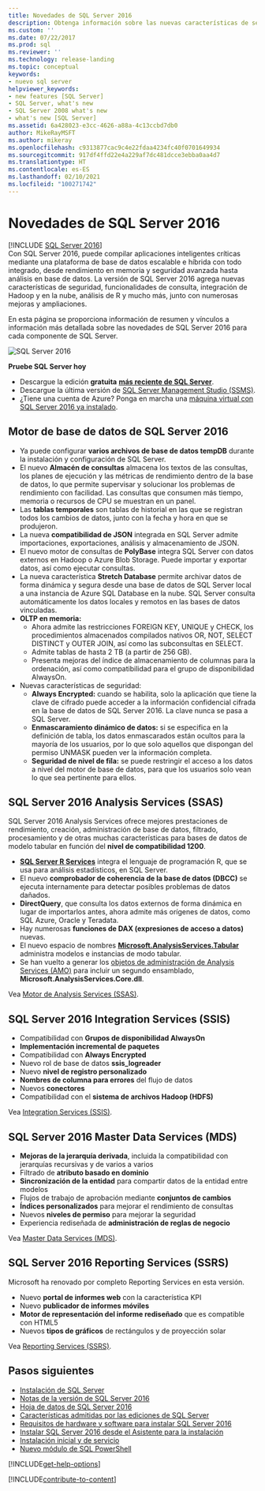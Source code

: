 ```yaml
---
title: Novedades de SQL Server 2016
description: Obtenga información sobre las nuevas características de seguridad de SQL Server 2016, las funciones de consulta, la integración de Hadoop y la nube, el análisis de R y mucho más.
ms.custom: ''
ms.date: 07/22/2017
ms.prod: sql
ms.reviewer: ''
ms.technology: release-landing
ms.topic: conceptual
keywords:
- nuevo sql server
helpviewer_keywords:
- new features [SQL Server]
- SQL Server, what's new
- SQL Server 2008 what's new
- what's new [SQL Server]
ms.assetid: 6a428023-e3cc-4626-a88a-4c13ccbd7db0
author: MikeRayMSFT
ms.author: mikeray
ms.openlocfilehash: c9313877cac9c4e22fdaa4234fc40f0701649934
ms.sourcegitcommit: 917df4ffd22e4a229af7dc481dcce3ebba0aa4d7
ms.translationtype: HT
ms.contentlocale: es-ES
ms.lasthandoff: 02/10/2021
ms.locfileid: "100271742"
---
```

# <a name="whats-new-in-sql-server-2016"></a>Novedades de SQL Server 2016
[!INCLUDE [SQL Server 2016](../includes/applies-to-version/sqlserver2016.md)]    
 Con SQL Server 2016, puede compilar aplicaciones inteligentes críticas mediante una plataforma de base de datos escalable e híbrida con todo integrado, desde rendimiento en memoria y seguridad avanzada hasta análisis en base de datos. La versión de SQL Server 2016 agrega nuevas características de seguridad, funcionalidades de consulta, integración de Hadoop y en la nube, análisis de R y mucho más, junto con numerosas mejoras y ampliaciones. 

En esta página se proporciona información de resumen y vínculos a información más detallada sobre las novedades de SQL Server 2016 para cada componente de SQL Server. 

![SQL Server 2016](../sql-server/media/sql-server-2016.png)

 **Pruebe SQL Server hoy** 
- Descargue la edición **gratuita** [**más reciente de SQL Server**](https://www.microsoft.com/sql-server/sql-server-downloads).
- Descargue la última versión de [SQL Server Management Studio (SSMS)](../ssms/download-sql-server-management-studio-ssms.md). 
- ¿Tiene una cuenta de Azure? Ponga en marcha una [máquina virtual con SQL Server 2016 ya instalado](https://azuremarketplace.microsoft.com/marketplace/apps/microsoftsqlserver.sql2017-ws2019?tab=Overview).

## <a name="sql-server-2016-database-engine"></a>Motor de base de datos de SQL Server 2016
- Ya puede configurar **varios archivos de base de datos tempDB** durante la instalación y configuración de SQL Server.
- El nuevo **Almacén de consultas** almacena los textos de las consultas, los planes de ejecución y las métricas de rendimiento dentro de la base de datos, lo que permite supervisar y solucionar los problemas de rendimiento con facilidad. Las consultas que consumen más tiempo, memoria o recursos de CPU se muestran en un panel.
- Las **tablas temporales** son tablas de historial en las que se registran todos los cambios de datos, junto con la fecha y hora en que se produjeron.
- La nueva **compatibilidad de JSON** integrada en SQL Server admite importaciones, exportaciones, análisis y almacenamiento de JSON.
- El nuevo motor de consultas de **PolyBase** integra SQL Server con datos externos en Hadoop o Azure Blob Storage. Puede importar y exportar datos, así como ejecutar consultas.
- La nueva característica **Stretch Database** permite archivar datos de forma dinámica y segura desde una base de datos de SQL Server local a una instancia de Azure SQL Database en la nube. SQL Server consulta automáticamente los datos locales y remotos en las bases de datos vinculadas. 
- **OLTP en memoria:** 
    - Ahora admite las restricciones FOREIGN KEY, UNIQUE y CHECK, los procedimientos almacenados compilados nativos OR, NOT, SELECT DISTINCT y OUTER JOIN, así como las subconsultas en SELECT.
    - Admite tablas de hasta 2 TB (a partir de 256 GB). 
    - Presenta mejoras del índice de almacenamiento de columnas para la ordenación, así como compatibilidad para el grupo de disponibilidad AlwaysOn.
- Nuevas características de seguridad:
    - **Always Encrypted:** cuando se habilita, solo la aplicación que tiene la clave de cifrado puede acceder a la información confidencial cifrada en la base de datos de SQL Server 2016. La clave nunca se pasa a SQL Server.
    - **Enmascaramiento dinámico de datos:** si se especifica en la definición de tabla, los datos enmascarados están ocultos para la mayoría de los usuarios, por lo que solo aquellos que dispongan del permiso UNMASK pueden ver la información completa.
    - **Seguridad de nivel de fila:** se puede restringir el acceso a los datos a nivel del motor de base de datos, para que los usuarios solo vean lo que sea pertinente para ellos. 

## <a name="sql-server-2016-analysis-services-ssas"></a>SQL Server 2016 Analysis Services (SSAS)
SQL Server 2016 Analysis Services ofrece mejores prestaciones de rendimiento, creación, administración de base de datos, filtrado, procesamiento y de otras muchas características para bases de datos de modelo tabular en función del **nivel de compatibilidad 1200**.
- **[SQL Server R Services](~/machine-learning/what-s-new-in-sql-server-machine-learning-services.md)** integra el lenguaje de programación R, que se usa para análisis estadísticos, en SQL Server. 
- El nuevo **comprobador de coherencia de la base de datos (DBCC)** se ejecuta internamente para detectar posibles problemas de datos dañados.
- **DirectQuery**, que consulta los datos externos de forma dinámica en lugar de importarlos antes, ahora admite más orígenes de datos, como SQL Azure, Oracle y Teradata. 
- Hay numerosas **funciones de DAX (expresiones de acceso a datos)** nuevas.
- El nuevo espacio de nombres **[Microsoft.AnalysisServices.Tabular](/dotnet/api/microsoft.analysisservices.tabular)** administra modelos e instancias de modo tabular. 
- Se han vuelto a generar los [objetos de administración de Analysis Services (AMO)](/dotnet/api/) para incluir un segundo ensamblado, **Microsoft.AnalysisServices.Core.dll**.

Vea [Motor de Analysis Services (SSAS)](/analysis-services/what-s-new-in-analysis-services). 

## <a name="sql-server-2016-integration-services-ssis"></a>SQL Server 2016 Integration Services (SSIS)
- Compatibilidad con **Grupos de disponibilidad AlwaysOn**
- **Implementación incremental de paquetes**
- Compatibilidad con **Always Encrypted**
- Nuevo rol de base de datos **ssis_logreader**
- Nuevo **nivel de registro personalizado**
- **Nombres de columna para errores** del flujo de datos 
- Nuevos **conectores**
- Compatibilidad con el **sistema de archivos Hadoop (HDFS)**

Vea [Integration Services (SSIS)](../integration-services/what-s-new-in-integration-services-in-sql-server-2016.md).

## <a name="sql-server-2016-master-data-services-mds"></a>SQL Server 2016 Master Data Services (MDS)
- **Mejoras de la jerarquía derivada**, incluida la compatibilidad con jerarquías recursivas y de varios a varios
- Filtrado de **atributo basado en dominio**
- **Sincronización de la entidad** para compartir datos de la entidad entre modelos
- Flujos de trabajo de aprobación mediante **conjuntos de cambios**
- **Índices personalizados** para mejorar el rendimiento de consultas
- Nuevos **niveles de permiso** para mejorar la seguridad
- Experiencia rediseñada de **administración de reglas de negocio**

Vea [Master Data Services (MDS)](../master-data-services/what-s-new-in-master-data-services-mds.md).

## <a name="sql-server-2016-reporting-services-ssrs"></a>SQL Server 2016 Reporting Services (SSRS)
Microsoft ha renovado por completo Reporting Services en esta versión. 
- Nuevo **portal de informes web** con la característica KPI
- Nuevo **publicador de informes móviles**
- **Motor de representación del informe rediseñado** que es compatible con HTML5 
- Nuevos **tipos de gráficos** de rectángulos y de proyección solar 

Vea [Reporting Services (SSRS)](../reporting-services/what-s-new-in-sql-server-reporting-services-ssrs.md).

## <a name="next-steps"></a>Pasos siguientes   
- [Instalación de SQL Server](../database-engine/install-windows/install-sql-server.md)   
- [Notas de la versión de SQL Server 2016](../sql-server/sql-server-2016-release-notes.md) 
- [Hoja de datos de SQL Server 2016](https://download.microsoft.com/download/C/5/3/C53C3AEF-653C-4598-8721-D522E8AC6A3A/SQL_Server_2016_Everything_Built-In_Datasheet_EN_US.pdf)
- [Características admitidas por las ediciones de SQL Server](./editions-and-components-of-sql-server-2016.md)
- [Requisitos de hardware y software para instalar SQL Server 2016](../sql-server/install/hardware-and-software-requirements-for-installing-sql-server.md)
- [Instalar SQL Server 2016 desde el Asistente para la instalación ](../database-engine/install-windows/install-sql-server-from-the-installation-wizard-setup.md)
- [Instalación inicial y de servicio](../database-engine/install-windows/install-sql-server-servicing-updates.md)
- [Nuevo módulo de SQL PowerShell](https://blogs.technet.microsoft.com/dataplatforminsider/2016/06/30/sql-powershell-july-2016-update/)

[!INCLUDE[get-help-options](../includes/paragraph-content/get-help-options.md)]

[!INCLUDE[contribute-to-content](../includes/paragraph-content/contribute-to-content.md)]